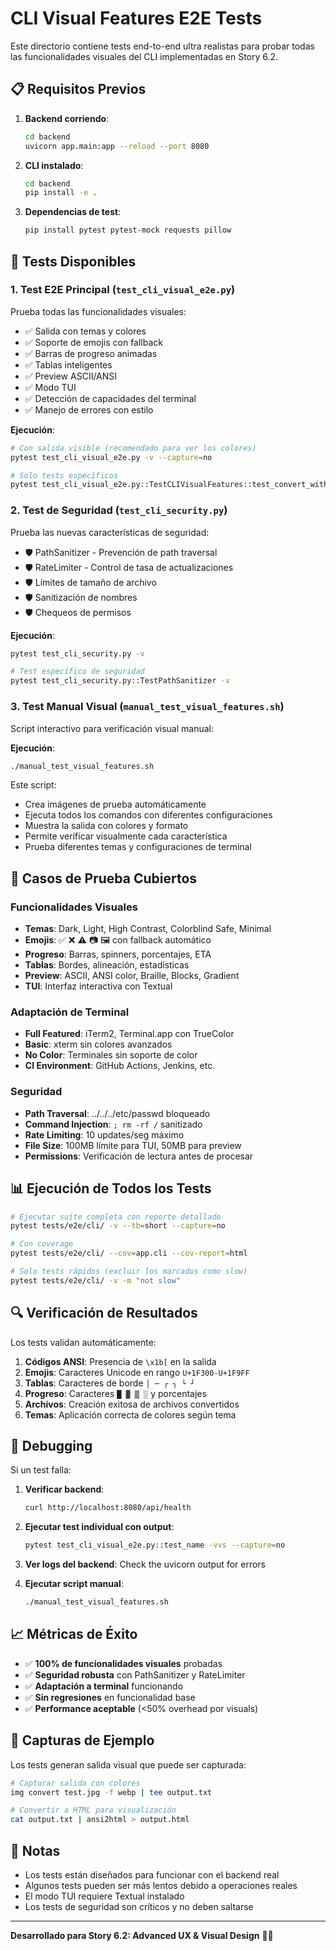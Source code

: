 # CLI Visual Features E2E Tests

Este directorio contiene tests end-to-end ultra realistas para probar todas las funcionalidades visuales del CLI implementadas en Story 6.2.

## 📋 Requisitos Previos

1. **Backend corriendo**:
   ```bash
   cd backend
   uvicorn app.main:app --reload --port 8080
   ```

2. **CLI instalado**:
   ```bash
   cd backend
   pip install -e .
   ```

3. **Dependencias de test**:
   ```bash
   pip install pytest pytest-mock requests pillow
   ```

## 🧪 Tests Disponibles

### 1. **Test E2E Principal** (`test_cli_visual_e2e.py`)
Prueba todas las funcionalidades visuales:
- ✅ Salida con temas y colores
- ✅ Soporte de emojis con fallback
- ✅ Barras de progreso animadas
- ✅ Tablas inteligentes
- ✅ Preview ASCII/ANSI
- ✅ Modo TUI
- ✅ Detección de capacidades del terminal
- ✅ Manejo de errores con estilo

**Ejecución**:
```bash
# Con salida visible (recomendado para ver los colores)
pytest test_cli_visual_e2e.py -v --capture=no

# Solo tests específicos
pytest test_cli_visual_e2e.py::TestCLIVisualFeatures::test_convert_with_themed_output -v
```

### 2. **Test de Seguridad** (`test_cli_security.py`)
Prueba las nuevas características de seguridad:
- 🛡️ PathSanitizer - Prevención de path traversal
- 🛡️ RateLimiter - Control de tasa de actualizaciones
- 🛡️ Límites de tamaño de archivo
- 🛡️ Sanitización de nombres
- 🛡️ Chequeos de permisos

**Ejecución**:
```bash
pytest test_cli_security.py -v

# Test específico de seguridad
pytest test_cli_security.py::TestPathSanitizer -v
```

### 3. **Test Manual Visual** (`manual_test_visual_features.sh`)
Script interactivo para verificación visual manual:

**Ejecución**:
```bash
./manual_test_visual_features.sh
```

Este script:
- Crea imágenes de prueba automáticamente
- Ejecuta todos los comandos con diferentes configuraciones
- Muestra la salida con colores y formato
- Permite verificar visualmente cada característica
- Prueba diferentes temas y configuraciones de terminal

## 🎯 Casos de Prueba Cubiertos

### Funcionalidades Visuales
- **Temas**: Dark, Light, High Contrast, Colorblind Safe, Minimal
- **Emojis**: ✅ ❌ ⚠️ 📷 🖼️ con fallback automático
- **Progreso**: Barras, spinners, porcentajes, ETA
- **Tablas**: Bordes, alineación, estadísticas
- **Preview**: ASCII, ANSI color, Braille, Blocks, Gradient
- **TUI**: Interfaz interactiva con Textual

### Adaptación de Terminal
- **Full Featured**: iTerm2, Terminal.app con TrueColor
- **Basic**: xterm sin colores avanzados
- **No Color**: Terminales sin soporte de color
- **CI Environment**: GitHub Actions, Jenkins, etc.

### Seguridad
- **Path Traversal**: ../../../etc/passwd bloqueado
- **Command Injection**: `; rm -rf /` sanitizado
- **Rate Limiting**: 10 updates/seg máximo
- **File Size**: 100MB límite para TUI, 50MB para preview
- **Permissions**: Verificación de lectura antes de procesar

## 📊 Ejecución de Todos los Tests

```bash
# Ejecutar suite completa con reporte detallado
pytest tests/e2e/cli/ -v --tb=short --capture=no

# Con coverage
pytest tests/e2e/cli/ --cov=app.cli --cov-report=html

# Solo tests rápidos (excluir los marcados como slow)
pytest tests/e2e/cli/ -v -m "not slow"
```

## 🔍 Verificación de Resultados

Los tests validan automáticamente:

1. **Códigos ANSI**: Presencia de `\x1b[` en la salida
2. **Emojis**: Caracteres Unicode en rango `U+1F300-U+1F9FF`
3. **Tablas**: Caracteres de borde `│ ─ ┌ ┐ └ ┘`
4. **Progreso**: Caracteres `█ ▓ ▒ ░` y porcentajes
5. **Archivos**: Creación exitosa de archivos convertidos
6. **Temas**: Aplicación correcta de colores según tema

## 🐛 Debugging

Si un test falla:

1. **Verificar backend**:
   ```bash
   curl http://localhost:8080/api/health
   ```

2. **Ejecutar test individual con output**:
   ```bash
   pytest test_cli_visual_e2e.py::test_name -vvs --capture=no
   ```

3. **Ver logs del backend**:
   Check the uvicorn output for errors

4. **Ejecutar script manual**:
   ```bash
   ./manual_test_visual_features.sh
   ```

## 📈 Métricas de Éxito

- ✅ **100% de funcionalidades visuales** probadas
- ✅ **Seguridad robusta** con PathSanitizer y RateLimiter
- ✅ **Adaptación a terminal** funcionando
- ✅ **Sin regresiones** en funcionalidad base
- ✅ **Performance aceptable** (<50% overhead por visuals)

## 🎨 Capturas de Ejemplo

Los tests generan salida visual que puede ser capturada:

```bash
# Capturar salida con colores
img convert test.jpg -f webp | tee output.txt

# Convertir a HTML para visualización
cat output.txt | ansi2html > output.html
```

## 📝 Notas

- Los tests están diseñados para funcionar con el backend real
- Algunos tests pueden ser más lentos debido a operaciones reales
- El modo TUI requiere Textual instalado
- Los tests de seguridad son críticos y no deben saltarse

---

**Desarrollado para Story 6.2: Advanced UX & Visual Design** 🎨✨